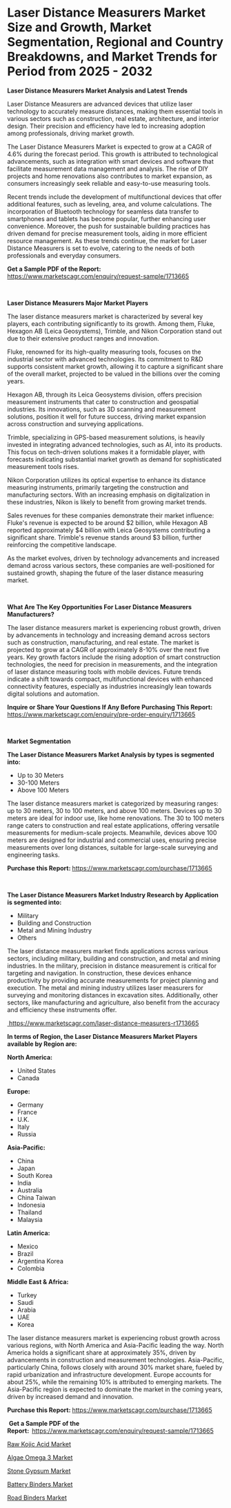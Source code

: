 <p><h1>Laser Distance Measurers Market Size and Growth, Market Segmentation, Regional and Country Breakdowns, and Market Trends for Period from 2025 -  2032</h1></p><p><strong>Laser Distance Measurers Market Analysis and Latest Trends</strong></p>
<p><p>Laser Distance Measurers are advanced devices that utilize laser technology to accurately measure distances, making them essential tools in various sectors such as construction, real estate, architecture, and interior design. Their precision and efficiency have led to increasing adoption among professionals, driving market growth.</p><p>The Laser Distance Measurers Market is expected to grow at a CAGR of 4.6% during the forecast period. This growth is attributed to technological advancements, such as integration with smart devices and software that facilitate measurement data management and analysis. The rise of DIY projects and home renovations also contributes to market expansion, as consumers increasingly seek reliable and easy-to-use measuring tools.</p><p>Recent trends include the development of multifunctional devices that offer additional features, such as leveling, area, and volume calculations. The incorporation of Bluetooth technology for seamless data transfer to smartphones and tablets has become popular, further enhancing user convenience. Moreover, the push for sustainable building practices has driven demand for precise measurement tools, aiding in more efficient resource management. As these trends continue, the market for Laser Distance Measurers is set to evolve, catering to the needs of both professionals and everyday consumers.</p></p>
<p><strong>Get a Sample PDF of the Report:&nbsp;</strong> <a href="https://www.marketscagr.com/enquiry/request-sample/1713665?utm_campaign=1836&utm_medium=2&utm_source=Github&utm_content=ia&utm_term=30012025&utm_id=laser-distance-measurers">https://www.marketscagr.com/enquiry/request-sample/1713665</a></p>
<p>&nbsp;</p>
<p><strong>Laser Distance Measurers Major Market Players</strong></p>
<p><p>The laser distance measurers market is characterized by several key players, each contributing significantly to its growth. Among them, Fluke, Hexagon AB (Leica Geosystems), Trimble, and Nikon Corporation stand out due to their extensive product ranges and innovation.</p><p>Fluke, renowned for its high-quality measuring tools, focuses on the industrial sector with advanced technologies. Its commitment to R&D supports consistent market growth, allowing it to capture a significant share of the overall market, projected to be valued in the billions over the coming years.</p><p>Hexagon AB, through its Leica Geosystems division, offers precision measurement instruments that cater to construction and geospatial industries. Its innovations, such as 3D scanning and measurement solutions, position it well for future success, driving market expansion across construction and surveying applications.</p><p>Trimble, specializing in GPS-based measurement solutions, is heavily invested in integrating advanced technologies, such as AI, into its products. This focus on tech-driven solutions makes it a formidable player, with forecasts indicating substantial market growth as demand for sophisticated measurement tools rises.</p><p>Nikon Corporation utilizes its optical expertise to enhance its distance measuring instruments, primarily targeting the construction and manufacturing sectors. With an increasing emphasis on digitalization in these industries, Nikon is likely to benefit from growing market trends.</p><p>Sales revenues for these companies demonstrate their market influence: Fluke's revenue is expected to be around $2 billion, while Hexagon AB reported approximately $4 billion with Leica Geosystems contributing a significant share. Trimble's revenue stands around $3 billion, further reinforcing the competitive landscape.</p><p>As the market evolves, driven by technology advancements and increased demand across various sectors, these companies are well-positioned for sustained growth, shaping the future of the laser distance measuring market.</p></p>
<p>&nbsp;</p>
<p><strong>What Are The Key Opportunities For Laser Distance Measurers Manufacturers?</strong></p>
<p><p>The laser distance measurers market is experiencing robust growth, driven by advancements in technology and increasing demand across sectors such as construction, manufacturing, and real estate. The market is projected to grow at a CAGR of approximately 8-10% over the next five years. Key growth factors include the rising adoption of smart construction technologies, the need for precision in measurements, and the integration of laser distance measuring tools with mobile devices. Future trends indicate a shift towards compact, multifunctional devices with enhanced connectivity features, especially as industries increasingly lean towards digital solutions and automation.</p></p>
<p><strong>Inquire or Share Your Questions If Any Before Purchasing This Report:</strong> <a href="https://www.marketscagr.com/enquiry/pre-order-enquiry/1713665?utm_campaign=1836&utm_medium=2&utm_source=Github&utm_content=ia&utm_term=30012025&utm_id=laser-distance-measurers">https://www.marketscagr.com/enquiry/pre-order-enquiry/1713665</a></p>
<p>&nbsp;</p>
<p><strong>Market Segmentation</strong></p>
<p><strong>The Laser Distance Measurers Market Analysis by types is segmented into:</strong></p>
<p><ul><li>Up to 30 Meters</li><li>30-100 Meters</li><li>Above 100 Meters</li></ul></p>
<p><p>The laser distance measurers market is categorized by measuring ranges: up to 30 meters, 30 to 100 meters, and above 100 meters. Devices up to 30 meters are ideal for indoor use, like home renovations. The 30 to 100 meters range caters to construction and real estate applications, offering versatile measurements for medium-scale projects. Meanwhile, devices above 100 meters are designed for industrial and commercial uses, ensuring precise measurements over long distances, suitable for large-scale surveying and engineering tasks.</p></p>
<p><strong>Purchase this Report:&nbsp;</strong><a href="https://www.marketscagr.com/purchase/1713665?utm_campaign=1836&utm_medium=2&utm_source=Github&utm_content=ia&utm_term=30012025&utm_id=laser-distance-measurers">https://www.marketscagr.com/purchase/1713665</a></p>
<p>&nbsp;</p>
<p><strong>The Laser Distance Measurers Market Industry Research by Application is segmented into:</strong></p>
<p><ul><li>Military</li><li>Building and Construction</li><li>Metal and Mining Industry</li><li>Others</li></ul></p>
<p><p>The laser distance measurers market finds applications across various sectors, including military, building and construction, and metal and mining industries. In the military, precision in distance measurement is critical for targeting and navigation. In construction, these devices enhance productivity by providing accurate measurements for project planning and execution. The metal and mining industry utilizes laser measurers for surveying and monitoring distances in excavation sites. Additionally, other sectors, like manufacturing and agriculture, also benefit from the accuracy and efficiency these instruments offer.</p></p>
<p><a href="https://www.marketscagr.com/laser-distance-measurers-r1713665?utm_campaign=1836&utm_medium=2&utm_source=Github&utm_content=ia&utm_term=30012025&utm_id=laser-distance-measurers">&nbsp;https://www.marketscagr.com/laser-distance-measurers-r1713665</a></p>
<p><strong>In terms of Region, the Laser Distance Measurers Market Players available by Region are:</strong></p>
<p>
    <p> <strong> North America: </strong>
        <ul>
            <li>United States</li>
            <li>Canada</li>
        </ul>
        </p> 
    <p> <strong> Europe: </strong>
        <ul>
            <li>Germany</li>
            <li>France</li>
            <li>U.K.</li>
            <li>Italy</li>
            <li>Russia</li>
        </ul>
        </p> 
    <p> <strong> Asia-Pacific: </strong>
        <ul>
            <li>China</li>
            <li>Japan</li>
            <li>South Korea</li>
            <li>India</li>
            <li>Australia</li>
            <li>China Taiwan</li>
            <li>Indonesia</li>
            <li>Thailand</li>
            <li>Malaysia</li>
        </ul>
        </p> 
    <p> <strong> Latin America: </strong>
        <ul>
            <li>Mexico</li>
            <li>Brazil</li>
            <li>Argentina Korea</li>
            <li>Colombia</li>
        </ul>
        </p> 
    <p> <strong> Middle East & Africa: </strong>
        <ul>
            <li>Turkey</li>
            <li>Saudi</li>
            <li>Arabia</li>
            <li>UAE</li>
            <li>Korea</li>
        </ul>
    </p>
    </p>
<p><p>The laser distance measurers market is experiencing robust growth across various regions, with North America and Asia-Pacific leading the way. North America holds a significant share at approximately 35%, driven by advancements in construction and measurement technologies. Asia-Pacific, particularly China, follows closely with around 30% market share, fueled by rapid urbanization and infrastructure development. Europe accounts for about 25%, while the remaining 10% is attributed to emerging markets. The Asia-Pacific region is expected to dominate the market in the coming years, driven by increased demand and innovation.</p></p>
<p><strong>Purchase this Report: </strong><a href="https://www.marketscagr.com/purchase/1713665?utm_campaign=1836&utm_medium=2&utm_source=Github&utm_content=ia&utm_term=30012025&utm_id=laser-distance-measurers">https://www.marketscagr.com/purchase/1713665</a></p>
<p>&nbsp;<strong>Get a Sample PDF of the Report:&nbsp;&nbsp;</strong><a href="https://www.marketscagr.com/enquiry/request-sample/1713665?utm_campaign=1836&utm_medium=2&utm_source=Github&utm_content=ia&utm_term=30012025&utm_id=laser-distance-measurers">https://www.marketscagr.com/enquiry/request-sample/1713665</a></p>
<p><strong></strong></p>
<p><p><a href="https://github.com/lacostesamella9485/Market-Research-Report-List-1/blob/main/raw-kojic-acid-market.md?utm_campaign=1836&utm_medium=2&utm_source=Github&utm_content=ia&utm_term=30012025&utm_id=laser-distance-measurers">Raw Kojic Acid Market</a></p><p><a href="https://github.com/uramalorr/Market-Research-Report-List-1/blob/main/algae-omega-3-market.md?utm_campaign=1836&utm_medium=2&utm_source=Github&utm_content=ia&utm_term=30012025&utm_id=laser-distance-measurers">Algae Omega 3 Market</a></p><p><a href="https://github.com/gamuoodhub/Market-Research-Report-List-1/blob/main/stone-gypsum-market.md?utm_campaign=1836&utm_medium=2&utm_source=Github&utm_content=ia&utm_term=30012025&utm_id=laser-distance-measurers">Stone Gypsum Market</a></p><p><a href="https://github.com/sadimsamid/Market-Research-Report-List-1/blob/main/battery-binders-market.md?utm_campaign=1836&utm_medium=2&utm_source=Github&utm_content=ia&utm_term=30012025&utm_id=laser-distance-measurers">Battery Binders Market</a></p><p><a href="https://github.com/aistraasinyo/Market-Research-Report-List-1/blob/main/road-binders-market.md?utm_campaign=1836&utm_medium=2&utm_source=Github&utm_content=ia&utm_term=30012025&utm_id=laser-distance-measurers">Road Binders Market</a></p></p>